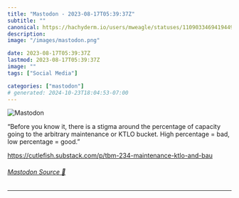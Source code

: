 ```yaml
---
title: "Mastodon - 2023-08-17T05:39:37Z"
subtitle: ""
canonical: https://hachyderm.io/users/mweagle/statuses/110903346941944964
description:
image: "/images/mastodon.png"

date: 2023-08-17T05:39:37Z
lastmod: 2023-08-17T05:39:37Z
image: ""
tags: ["Social Media"]

categories: ["mastodon"]
# generated: 2024-10-23T18:04:53-07:00
---
```

![Mastodon](/images/mastodon.png)

<p>“Before you know it, there is a stigma around the percentage of capacity going to the arbitrary maintenance or KTLO bucket. High percentage = bad, low percentage = good.”</p><p><a href="https://cutlefish.substack.com/p/tbm-234-maintenance-ktlo-and-bau" target="_blank" rel="nofollow noopener noreferrer" translate="no"><span class="invisible">https://</span><span class="ellipsis">cutlefish.substack.com/p/tbm-2</span><span class="invisible">34-maintenance-ktlo-and-bau</span></a></p>


###### [Mastodon Source 🐘](https://hachyderm.io/@mweagle/110903346941944964)

___

